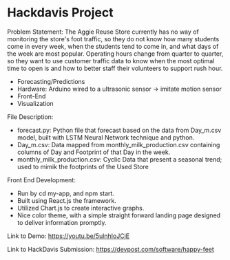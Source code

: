 # Hackdavis Project

Problem Statement: The Aggie Reuse Store currently has no way of monitoring the store's foot traffic, so they do not know how many students come in every week, when the students tend to come in, and what days of the week are most popular. Operating hours change from quarter to quarter, so they want to use customer traffic data to know when the most optimal time to open is and how to better staff their volunteers to support rush hour.

- Forecasting/Predictions
- Hardware: Arduino wired to a ultrasonic sensor -> imitate motion sensor
- Front-End
- Visualization

File Description:
- forecast.py: Python file that forecast based on the data from Day_m.csv model, built with LSTM Neural Network technique and python.
- Day_m.csv: Data mapped from monthly_milk_production.csv containing columns of Day and Footprint of that Day in the week.
- monthly_milk_production.csv: Cyclic Data that present a seasonal trend; used to mimik the footprints of the Used Store

Front End Development:
- Run by cd my-app, and npm start.
- Built using React.js the framework.
- Utilized Chart.js to create interactive graphs.
- Nice color theme, with a simple straight forward landing page designed to deliver information promptly.

Link to Demo:
https://youtu.be/5ulnhIoJCjE

Link to HackDavis Submission:
https://devpost.com/software/happy-feet
